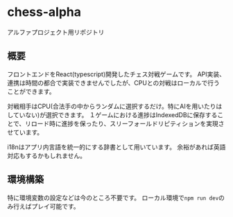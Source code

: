 # chess-alpha

アルファプロジェクト用リポジトリ

## 概要

フロントエンドをReact(typescript)開発したチェス対戦ゲームです。
API実装、連携は時間の都合で実装できませんでしたが、CPUとの対戦はローカルで行うことができます。

対戦相手はCPU(合法手の中からランダムに選択するだけ。特にAIを用いたりはしていない)が選択できます。
１ゲームにおける進捗はIndexedDBに保存することで、リロード時に進捗を保ったり、スリーフォールドリピティションを実現させています。

i18nはアプリ内言語を統一的にする辞書として用いています。
余裕があれば英語対応もするかもしれません。

## 環境構築

特に環境変数の設定などは今のところ不要です。
ローカル環境で`npm run dev`のみ行えばプレイ可能です。
